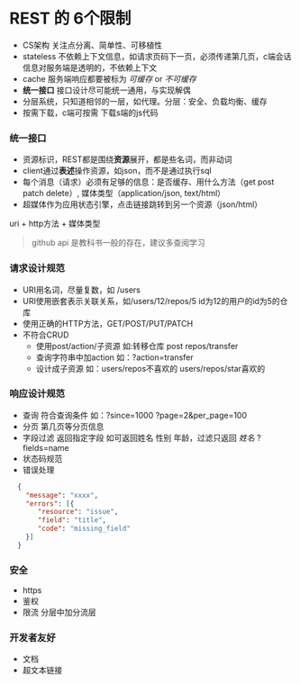 # REST 的 6个限制
- CS架构 关注点分离、简单性、可移植性
- stateless 不依赖上下文信息，如请求页码下一页，必须传递第几页，c端会话信息对服务端是透明的，不依赖上下文
- cache 服务端响应都要被标为 _可缓存_ or _不可缓存_
- **统一接口** 接口设计尽可能统一通用，与实现解偶
- 分层系统，只知道相邻的一层，如代理。分层：安全、负载均衡、缓存
- 按需下载，c端可按需 下载s端的js代码

### 统一接口
- 资源标识，REST都是围绕**资源**展开，都是些名词，而非动词
- client通过**表述**操作资源，如json，而不是通过执行sql
- 每个消息（请求）必须有足够的信息：是否缓存、用什么方法（get post patch delete）, 媒体类型（application/json, text/html）
- 超媒体作为应用状态引擎，点击链接跳转到另一个资源（json/html） 

uri + http方法 + 媒体类型

> github api 是教科书一般的存在，建议多查阅学习

### 请求设计规范
- URI用名词，尽量复数，如 /users
- URI使用嵌套表示关联关系，如/users/12/repos/5 id为12的用户的id为5的仓库
- 使用正确的HTTP方法，GET/POST/PUT/PATCH
- 不符合CRUD
  + 使用post/action/子资源 如:转移仓库 post repos/transfer
  + 查询字符串中加action 如：?action=transfer
  + 设计成子资源 如：users/repos不喜欢的 users/repos/star喜欢的 
  
### 响应设计规范
- 查询 符合查询条件 如：?since=1000 ?page=2&per_page=100
- 分页 第几页等分页信息
- 字段过滤 返回指定字段 如可返回姓名 性别 年龄，过滤只返回 _姓名_ ?fields=name
- 状态码规范 
- 错误处理 
```json
  {
    "message": "xxxx",
    "errors": [{
       "resource": "issue",
       "field": "title",
       "code": "missing_field"
    }]
  }
```

### 安全
- https
- 鉴权
- 限流 分层中加分流层

### 开发者友好
- 文档
- 超文本链接
